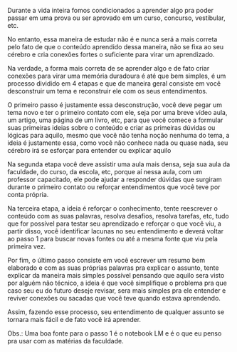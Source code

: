 Durante a vida inteira fomos condicionados a aprender algo pra poder passar em uma prova ou ser aprovado em um curso, concurso, vestibular, etc.

No entanto, essa maneira de estudar não é e nunca será a mais correta pelo fato de que o conteúdo aprendido dessa maneira, não se fixa ao seu cérebro e cria conexões fortes o suficiente para virar um aprendizado.

Na verdade, a forma mais correta de se aprender algo e de fato criar conexões para virar uma memória duradoura é até que bem simples, é um processo dividido em 4 etapas e que de maneira geral consiste em você desconstruir um tema e reconstruir ele com os seus entendimentos.

O primeiro passo é justamente essa desconstrução, você deve pegar um tema novo e ter o primeiro contato com ele, seja por uma breve vídeo aula, um artigo, uma página de um livro, etc, para que você comece a formular suas primeiras ideias sobre o conteúdo e criar as primeiras dúvidas ou lógicas para aquilo, mesmo que você não tenha noção nenhuma do tema, a ideia é justamente essa, como você não conhece nada ou quase nada, seu cérebro irá se esforçar para entender ou explicar aquilo 

Na segunda etapa você deve assistir uma aula mais densa, seja sua aula da faculdade, do curso, da escola, etc, porque aí nessa aula, com um professor capacitado, ele pode ajudar a responder dúvidas que surgiram durante o primeiro contato ou reforçar entendimentos que você teve por conta própria.

Na terceira etapa, a ideia é reforçar o conhecimento, tente reescrever o conteúdo com as suas palavras, resolva desafios, resolva tarefas, etc, tudo que for possível para testar seu aprendizado e reforçar o que você viu, a partir disso, você identificar lacunas no seu entendimento e deverá voltar ao passo 1 para buscar novas fontes ou até a mesma fonte que viu pela primeira vez.

Por fim, o último passo consiste em você escrever um resumo bem elaborado e com as suas próprias palavras pra explicar o assunto, tente explicar da maneira mais simples possível pensando que aquilo sera visto por alguém não técnico, a ideia é que você simplifique o problema pra que caso seu eu do futuro deseje revisar, sera mais simples pra ele entender e reviver conexões ou sacadas que você teve quando estava aprendendo.

Assim, fazendo esse processo, seu entendimento de qualquer assunto se tornara mais fácil e de fato você irá aprender.

Obs.: Uma boa fonte para o passo 1 é o notebook LM e é o que eu penso pra usar com as matérias da faculdade.